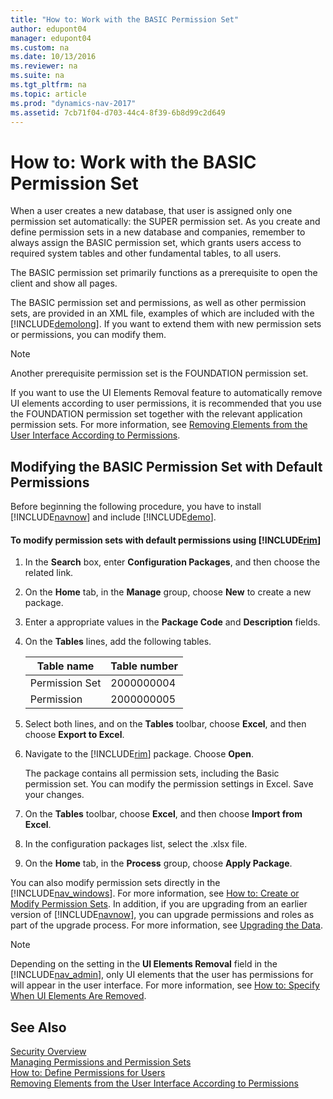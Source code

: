 ```yaml
---
title: "How to: Work with the BASIC Permission Set"
author: edupont04
manager: edupont04
ms.custom: na
ms.date: 10/13/2016
ms.reviewer: na
ms.suite: na
ms.tgt_pltfrm: na
ms.topic: article
ms.prod: "dynamics-nav-2017"
ms.assetid: 7cb71f04-d703-44c4-8f39-6b8d99c2d649
---
```

# How to: Work with the BASIC Permission Set
When a user creates a new database, that user is assigned only one permission set automatically: the SUPER permission set. As you create and define permission sets in a new database and companies, remember to always assign the BASIC permission set, which grants users access to required system tables and other fundamental tables, to all users.  

 The BASIC permission set primarily functions as a prerequisite to open the client and show all pages.  

 The BASIC permission set and permissions, as well as other permission sets, are provided in an XML file, examples of which are included with the [!INCLUDE[demolong](includes/demolong_md.md)]. If you want to extend them with new permission sets or permissions, you can modify them.  

> [!NOTE]  
>  Another prerequisite permission set is the FOUNDATION permission set.  
>   
>  If you want to use the UI Elements Removal feature to automatically remove UI elements according to user permissions, it is recommended that you use the FOUNDATION permission set together with the relevant application permission sets. For more information, see [Removing Elements from the User Interface According to Permissions](Removing-Elements-from-the-User-Interface-According-to-Permissions.md).  

## Modifying the BASIC Permission Set with Default Permissions  
 Before beginning the following procedure, you have to install [!INCLUDE[navnow](includes/navnow_md.md)] and include [!INCLUDE[demo](includes/demo_md.md)].  

#### To modify permission sets with default permissions using [!INCLUDE[rim](includes/rim_md.md)]  

1.  In the **Search** box, enter **Configuration Packages**, and then choose the related link.  

2.  On the **Home** tab, in the **Manage** group, choose **New** to create a new package.  

3.  Enter a appropriate values in the **Package Code** and **Description** fields.  

4.  On the **Tables** lines, add the following tables.  

    |Table name|Table number|  
    |----------------|------------------|  
    |Permission Set|2000000004|  
    |Permission|2000000005|  

5.  Select both lines, and on the **Tables** toolbar, choose **Excel**, and then choose **Export to Excel**.  

6.  Navigate to the [!INCLUDE[rim](includes/rim_md.md)] package. Choose **Open**.  

     The package contains all permission sets, including the Basic permission set. You can modify the permission settings in Excel. Save your changes.  

7.  On the **Tables** toolbar, choose **Excel**, and then choose **Import from Excel**.  

8.  In the configuration packages list, select the .xlsx file.  

9. On the **Home** tab, in the **Process** group, choose **Apply Package**.  

 You can also modify permission sets directly in the [!INCLUDE[nav_windows](includes/nav_windows_md.md)]. For more information, see [How to: Create or Modify Permission Sets](How-to--Create-or-Modify-Permission-Sets.md). In addition, if you are upgrading from an earlier version of [!INCLUDE[navnow](includes/navnow_md.md)], you can upgrade permissions and roles as part of the upgrade process. For more information, see [Upgrading the Data](Upgrading-the-Data.md).  

> [!NOTE]  
>  Depending on the setting in the **UI Elements Removal** field in the [!INCLUDE[nav_admin](includes/nav_admin_md.md)], only UI elements that the user has permissions for will appear in the user interface. For more information, see [How to: Specify When UI Elements Are Removed](How-to--Specify-When-UI-Elements-Are-Removed.md).  

## See Also  
[Security Overview](Security-Overview.md)  
[Managing Permissions and Permission Sets](Managing-Permissions-and-Permission-Sets.md)  
[How to: Define Permissions for Users](How-to--Define-Permissions-for-Users.md)  
[Removing Elements from the User Interface According to Permissions](Removing-Elements-from-the-User-Interface-According-to-Permissions.md)  
